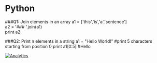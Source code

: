 Python 
======

###Q1: Join elements in an array
    a1 = ['this','is','a','sentence']      
    a2 = '### '.join(a1)      
    print a2

###Q2: Print n elements in a string
    a1 = "Hello World!"
    #print 5 characters starting from position 0
    print a1[0:5] #Hello  


[![Analytics](https://ga-beacon.appspot.com/UA-55381661-1/tools/cmd/readme)](https://github.com/igrigorik/ga-beacon)
